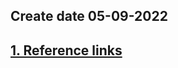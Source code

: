 ## Create date 05-09-2022
## [1. Reference links](#https://www.youtube.com/watch?v=Geq60OVyBPg&t=15s)

